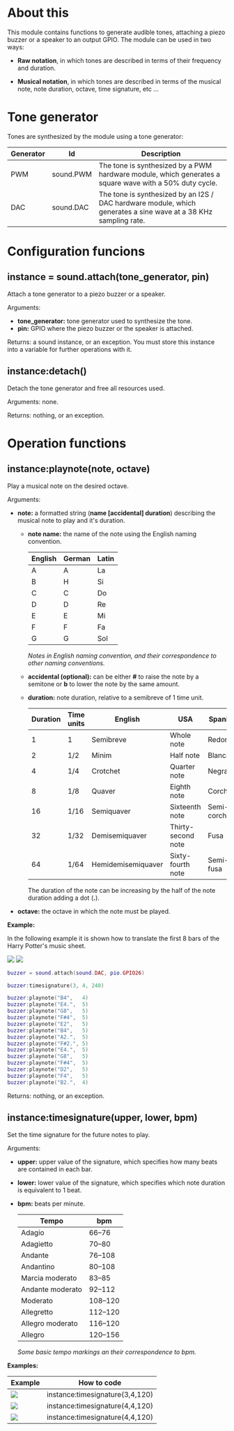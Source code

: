 # About this

This module contains functions to generate audible tones, attaching a piezo buzzer or a speaker to an output GPIO. The module can be used in two ways:

* **Raw notation**, in which tones are described in terms of their frequency and duration.

* **Musical notation**, in which tones are described in terms of the musical note, note duration, octave, time signature, etc ... 

# Tone generator

Tones are synthesized by the module using a tone generator:

| Generator | Id | Description |
|-----------|----|-------------|
| PWM       | sound.PWM | The tone is synthesized by a PWM hardware module, which generates a square wave with a 50% duty cycle. |
| DAC       | sound.DAC | The tone is synthesized by an I2S / DAC hardware module, which generates a sine wave at a 38 KHz sampling rate.|

# Configuration funcions

## instance = sound.attach(tone_generator, pin)

Attach a tone generator to a piezo buzzer or a speaker.

Arguments:

* **tone_generator:** tone generator used to synthesize the tone.
* **pin:** GPIO where the piezo buzzer or the speaker is attached.

Returns: a sound instance, or an exception. You must store this instance into a variable for further operations with it.

## instance:detach()

Detach the tone generator and free all resources used.

Arguments: none.

Returns: nothing, or an exception.

# Operation functions

## instance:playnote(note, octave)

Play a musical note on the desired octave.

Arguments:

* **note:** a formatted string (**name [accidental] duration**) describing the musical note to play and it's duration.

  - **note name:** the name of the note using the English naming convention.

    | English | German | Latin |
    |---|---|----|
    | A | A | La |
    | B | H | Si |
    | C | C | Do |
    | D | D | Re |
    | E | E | Mi |
    | F | F | Fa |
    | G | G | Sol |

    _Notes in English naming convention, and their correspondence to other naming conventions._

  - **accidental (optional):** can be either **#** to raise the note by a semitone or **b** to lower the note by the same amount.

  - **duration:** note duration, relative to a semibreve of 1 time unit.

    | Duration | Time units | English | USA | Spanish | Example |
    |---|-------|----|------------|-|-|
    | 1 | 1 | Semibreve | Whole note | Redonda | ![](http://git.whitecatboard.org/semibrev.gif) |
    | 2 | 1/2 | Minim | Half note | Blanca | ![](http://git.whitecatboard.org/minim.gif) |
    | 4 | 1/4 | Crotchet | Quarter note | Negra | ![](http://git.whitecatboard.org/crotchet.gif) |
    | 8 | 1/8 | Quaver | Eighth note | Corchea | ![](http://git.whitecatboard.org/quaver.gif) |
    | 16 | 1/16 | Semiquaver | Sixteenth note | Semi-corchea | ![](http://git.whitecatboard.org/semiquav.gif) |
    | 32 | 1/32 | Demisemiquaver | Thirty-second note | Fusa | ![](http://git.whitecatboard.org/demisemi.gif) |
    | 64 | 1/64 | Hemidemisemiquaver | Sixty-fourth note | Semi-fusa | ![](http://git.whitecatboard.org/hemidemi.gif) |

    The duration of the note can be increasing by the half of the note duration adding a dot (**.**).

* **octave:** the octave in which the note must be played.

**Example:**

In the following example it is shown how to translate the first 8 bars of the Harry Potter's music sheet.

![](http://git.whitecatboard.org/harry1.png)
![](http://git.whitecatboard.org/harry2.png)

```lua
buzzer = sound.attach(sound.DAC, pio.GPIO26)

buzzer:timesignature(3, 4, 240)

buzzer:playnote("B4",   4)
buzzer:playnote("E4.",  5)
buzzer:playnote("G8",   5)
buzzer:playnote("F#4",  5)
buzzer:playnote("E2",   5)
buzzer:playnote("B4",   5)
buzzer:playnote("A2.",  5)
buzzer:playnote("F#2.", 5)
buzzer:playnote("E4.",  5)
buzzer:playnote("G8",   5)
buzzer:playnote("F#4",  5)
buzzer:playnote("D2",   5)
buzzer:playnote("F4",   5)
buzzer:playnote("B2.",  4)
```

Returns: nothing, or an exception.

## instance:timesignature(upper, lower, bpm)

Set the time signature for the future notes to play. 

Arguments:

* **upper:** upper value of the signature, which specifies how many beats are contained in each bar.

* **lower:** lower value of the signature, which specifies which note duration is equivalent to 1 beat.

* **bpm:** beats per minute.

   | Tempo | bpm |
   |-------|-----|
   | Adagio| 66–76 | 
   | Adagietto | 70–80 |   
   | Andante | 76–108 |
   | Andantino | 80–108 |
   | Marcia moderato | 83–85 |
   | Andante moderato | 92–112 |
   | Moderato | 108–120 |
   | Allegretto | 112–120 |
   | Allegro moderato | 116–120 |
   | Allegro | 120–156 |

   _Some basic tempo markings an their correspondence to bpm._

**Examples:**

| Example | How to code|
|---------|-|
|![](http://git.whitecatboard.org/rhythm1.gif) | instance:timesignature(3,4,120) |
|![](http://git.whitecatboard.org/timesig2.gif) | instance:timesignature(4,4,120) |
|![](http://git.whitecatboard.org/timesig5.gif) | instance:timesignature(4,4,120) |
